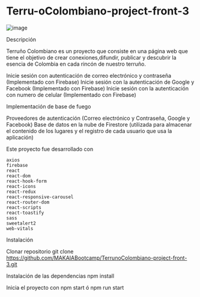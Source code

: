 # Terru-oColombiano-project-front-3

![image](https://user-images.githubusercontent.com/120389000/232874379-203b93f1-a1d4-4b80-b282-629a2894b1c8.png)

Descripción

Terruño Colombiano es un proyecto que consiste en una página web que tiene el objetivo de crear conexiones,difundir, publicar y descubrir la esencia de Colombia en cada rincón de nuestro terruño.

Inicie sesión con autenticación de correo electrónico y contraseña (Implementado con Firebase)
Inicie sesión con la autenticación de Google y Facebook (Implementado con Firebase)
Inicie sesión con la autenticación con numero de celular (Implementado con Firebase)


Implementación de base de fuego

Proveedores de autenticación (Correo electrónico y Contraseña, Google y Facebook)
Base de datos en la nube de Firestore (utilizada para almacenar el contenido de los lugares  y el registro de cada usuario que usa la aplicación)

Este proyecto fue desarrollado con

    axios
    firebase
    react
    react-dom
    react-hook-form
    react-icons
    react-redux
    react-responsive-carousel
    react-router-dom
    react-scripts
    react-toastify
    sass
    sweetalert2
    web-vitals

Instalación

Clonar repositorio
git clone https://github.com/MAKAIABootcamp/TerrunoColombiano-project-front-3.git

Instalación de las dependencias
npm install

Inicia el proyecto con
npm start ó npm run start
